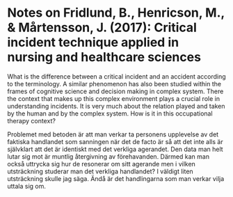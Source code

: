 # Notes on Fridlund, B., Henricson, M., & Mårtensson, J. (2017): Critical incident technique applied in nursing and healthcare sciences

What is the difference between a critical incident and an accident according to the terminology. A similar phenomenon has also been studied within the frames of cognitive science and decision making in complex system. There the context that makes up this complex environment plays a crucial role in understanding incidents. It is very much about the relation played and taken by the human and by the complex system. How is it in this occupational therapy context?

Problemet med betoden är att man verkar ta personens upplevelse av det faktiska handlandet som sanningen när det de facto är så att det inte alls är självklart att det är identiskt med det verkliga agerandet. Den data man helt lutar sig mot är muntlig återgivning av förehavanden. Därmed kan man också uttrycka sig hur de resonerar om sitt agerande men i vilken utsträckning studerar man det verkliga handlandet? I väldigt liten utsträckning skulle jag säga. Ändå är det handlingarna som man verkar vilja uttala sig om.

